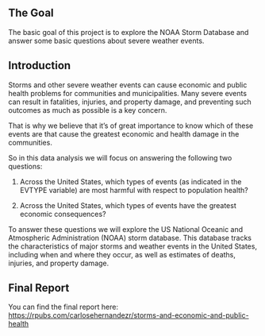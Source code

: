 ## The Goal

The basic goal of this project is to explore the NOAA Storm Database and answer some basic questions about severe weather events.

## Introduction

Storms and other severe weather events can cause economic and public health problems for communities and municipalities. Many severe events can result in fatalities, injuries, and property damage, and preventing such outcomes as much as possible is a key concern.

That is why we believe that it’s of great importance to know which of these events are that cause the greatest economic and health damage in the communities.

So in this data analysis we will focus on answering the following two questions:

 1. Across the United States, which types of events (as indicated in the EVTYPE variable) are most harmful with respect to population health?

 2. Across the United States, which types of events have the greatest economic consequences?

To answer these questions we will explore the US National Oceanic and Atmospheric Administration (NOAA) storm database. This database tracks the characteristics of major storms and weather events in the United States, including when and where they occur, as well as estimates of deaths, injuries, and property damage.

## Final Report

You can find the final report here:
https://rpubs.com/carlosehernandezr/storms-and-economic-and-public-health
